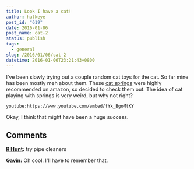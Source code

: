 ```yaml
---
title: Look I have a cat!
author: halkeye
post_id: "619"
date: 2016-01-06
post_name: cat-2
status: publish
tags:
  - general
slug: /2016/01/06/cat-2
datetime: 2016-01-06T23:21:43+0800
---
```


I've been slowly trying out a couple random cat toys for the cat. So far mine has been mostly meh about them. These [cat springs](https://www.amazon.ca/gp/product/B000CMKHDG?) were highly recommended on amazon, so decided to check them out. The idea of cat playing with springs is very weird, but why not right?

`youtube:https://www.youtube.com/embed/fYx_BgoMtKY`

Okay, I think that might have been a huge success.

## Comments

**[R Hunt](#5728 "2016-01-06 23:51:00"):** try pipe cleaners

**[Gavin](#5729 "2016-01-07 00:07:00"):** Oh cool. I'll have to remember that.

